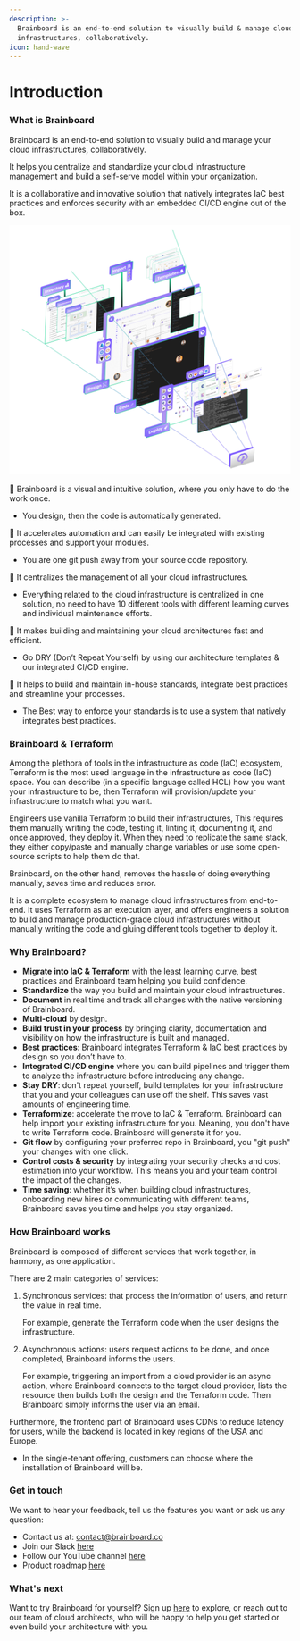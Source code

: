 ```yaml
---
description: >-
  Brainboard is an end-to-end solution to visually build & manage cloud
  infrastructures, collaboratively.
icon: hand-wave
---
```


# Introduction

### What is Brainboard

Brainboard is an end-to-end solution to visually build and manage your cloud infrastructures, collaboratively.

It helps you centralize and standardize your cloud infrastructure management and build a self-serve model within your organization.

It is a collaborative and innovative solution that natively integrates IaC best practices and enforces security with an embedded CI/CD engine out of the box.

![brainboard-view](.gitbook/assets/brainboard-view.png)

📌 Brainboard is a visual and intuitive solution, where you only have to do the work once.

* You design, then the code is automatically generated.

📌 It accelerates automation and can easily be integrated with existing processes and support your modules.

* You are one git push away from your source code repository.

📌 It centralizes the management of all your cloud infrastructures.

* Everything related to the cloud infrastructure is centralized in one solution, no need to have 10 different tools with different learning curves and individual maintenance efforts.

📌 It makes building and maintaining your cloud architectures fast and efficient.

* Go DRY (Don’t Repeat Yourself) by using our architecture templates & our integrated CI/CD engine.

📌 It helps to build and maintain in-house standards, integrate best practices and streamline your processes.

* The Best way to enforce your standards is to use a system that natively integrates best practices.

### Brainboard & Terraform

Among the plethora of tools in the infrastructure as code (laC) ecosystem, Terraform is the most used language in the infrastructure as code (IaC) space. You can describe (in a specific language called HCL) how you want your infrastructure to be, then Terraform will provision/update your infrastructure to match what you want.

Engineers use vanilla Terraform to build their infrastructures, This requires them manually writing the code, testing it, linting it, documenting it, and once approved, they deploy it. When they need to replicate the same stack, they either copy/paste and manually change variables or use some open-source scripts to help them do that.

Brainboard, on the other hand, removes the hassle of doing everything manually, saves time and reduces error.

It is a complete ecosystem to manage cloud infrastructures from end-to-end. It uses Terraform as an execution layer, and offers engineers a solution to build and manage production-grade cloud infrastructures without manually writing the code and gluing different tools together to deploy it.

### Why Brainboard?

* **Migrate into IaC & Terraform** with the least learning curve, best practices and Brainboard team helping you build confidence.
* **Standardize** the way you build and maintain your cloud infrastructures.
* **Document** in real time and track all changes with the native versioning of Brainboard.
* **Multi-cloud** by design.
* **Build trust in your process** by bringing clarity, documentation and visibility on how the infrastructure is built and managed.
* **Best practices**: Brainboard integrates Terraform & IaC best practices by design so you don’t have to.
* **Integrated CI/CD engine** where you can build pipelines and trigger them to analyze the infrastructure before introducing any change.
* **Stay DRY**: don't repeat yourself, build templates for your infrastructure that you and your colleagues can use off the shelf. This saves vast amounts of engineering time.
* **Terraformize**: accelerate the move to IaC & Terraform. Brainboard can help import your existing infrastructure for you. Meaning, you don't have to write Terraform code. Brainboard will generate it for you.
* **Git flow** by configuring your preferred repo in Brainboard, you "git push" your changes with one click.
* **Control costs & security** by integrating your security checks and cost estimation into your workflow. This means you and your team control the impact of the changes.
* **Time saving**: whether it’s when building cloud infrastructures, onboarding new hires or communicating with different teams, Brainboard saves you time and helps you stay organized.

### How Brainboard works

Brainboard is composed of different services that work together, in harmony, as one application.

There are 2 main categories of services:

1.  Synchronous services: that process the information of users, and return the value in real time.

    For example, generate the Terraform code when the user designs the infrastructure.
2.  Asynchronous actions: users request actions to be done, and once completed, Brainboard informs the users.

    For example, triggering an import from a cloud provider is an async action, where Brainboard connects to the target cloud provider, lists the resource then builds both the design and the Terraform code. Then Brainboard simply informs the user via an email.

Furthermore, the frontend part of Brainboard uses CDNs to reduce latency for users, while the backend is located in key regions of the USA and Europe.

* In the single-tenant offering, customers can choose where the installation of Brainboard will be.

### Get in touch

We want to hear your feedback, tell us the features you want or ask us any question:

* Contact us at: contact@brainboard.co
* Join our Slack [here](https://brainboard-community.slack.com/join/shared\_invite/zt-eo44d2fr-a5h0oNodNhHvK3hOuCQKSQ#/)
* Follow our YouTube channel [here](https://www.youtube.com/channel/UCB0DLhFEgta83U62mQzxGPg)
* Product roadmap [here](https://roadmap.brainboard.co/roadmap)

### What's next

Want to try Brainboard for yourself? Sign up [here](http://app.brainboard.co/register) to explore, or reach out to our team of cloud architects, who will be happy to help you get started or even build your architecture with you.
